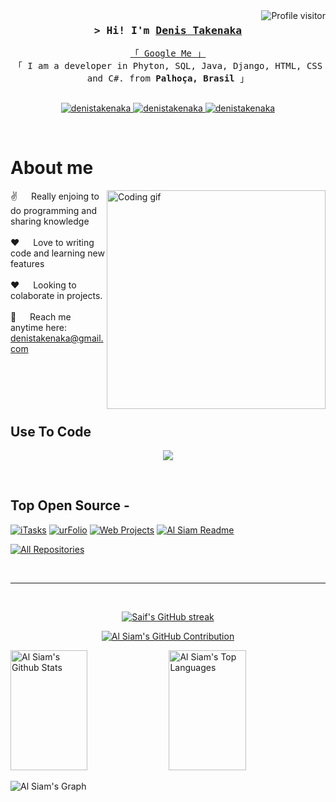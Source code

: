 <a href="https://komarev.com/ghpvc/?username=Dnstilt">
  <img align="right" src="https://komarev.com/ghpvc/?username=dnstilt&label=Visitors&color=0e75b6&style=flat" alt="Profile visitor" />
</a>
<!-- Intro  -->
<h3 align="center">
        <samp>&gt; Hi! I'm 
                <b><a target="_blank" href="https://alsiam.com">Denis Takenaka</a></b>
        </samp>
</h3>


<p align="center"> 
  <samp>
    <a href="https://www.google.com/search?q=Denis+Takenaka">「 Google Me 」</a>
    <br>
    「 I am a developer in Phyton, SQL, Java, Django, HTML, CSS and C#. from <b>Palhoça, Brasil</b> 」
    <br>
    <br>
  </samp>
</p>

<p align="center">
 
 <a href="https://linkedin.com/in/denistakenaka" target="_blank">
  <img src="https://img.shields.io/badge/LinkedIn-0077B5?style=for-the-badge&logo=linkedin&logoColor=white" alt="denistakenaka"/>
 </a>
 <a href="https://instagram.com/denistakenaka" target="_blank">
  <img src="https://img.shields.io/badge/Instagram-fe4164?style=for-the-badge&logo=instagram&logoColor=white" alt="denistakenaka" />
 </a> 
 <a href="https://facebook.com/denistakenaka" target="_blank">
  <img src="https://img.shields.io/badge/Facebook-20BEFF?&style=for-the-badge&logo=facebook&logoColor=white" alt="denistakenaka"  />
  </a> 
</p>
<br />

<!-- About Section -->
 # About me
 
<p>
 <img align="right" width="350" src="/assets/programmer.gif" alt="Coding gif" />
  
 ✌️ &emsp; Really enjoing to do programming and sharing knowledge <br/><br/>
 ❤️ &emsp; Love to writing code and learning new features<br/><br/>
 ❤️ &emsp; Looking to colaborate in projects.<br/><br/>
 📧 &emsp; Reach me anytime here: denistakenaka@gmail.com<br/><br/>

</p>

<br/>
<br/>
<br/>

## Use To Code
<p align="center">
  <a href="https://skillicons.dev">
    <img src="https://skillicons.dev/icons?i=git,github,cs,html,css,js,java,kotlin,py,bootstrap,django,spring,mysql,postgres,idea,pycharm,webstorm,eclipse,vscode,figma" />
  </a>
</p>

<br/>

## Top Open Source -
[![iTasks](https://github-readme-stats.vercel.app/api/pin/?username=alsiam&repo=itasks&border_color=7F3FBF&bg_color=0D1117&title_color=C9D1D9&text_color=8B949E&icon_color=7F3FBF)](https://github.com/alsiam/itasks)
[![urFolio](https://github-readme-stats.vercel.app/api/pin/?username=alsiam&repo=urfolio&border_color=7F3FBF&bg_color=0D1117&title_color=C9D1D9&text_color=8B949E&icon_color=7F3FBF)](https://github.com/alsiam/urfolio)
[![Web Projects](https://github-readme-stats.vercel.app/api/pin/?username=alsiam&repo=web-projects&border_color=7F3FBF&bg_color=0D1117&title_color=C9D1D9&text_color=8B949E&icon_color=7F3FBF)](https://github.com/alsiam/web-projects)
[![Al Siam Readme](https://github-readme-stats.vercel.app/api/pin/?username=alsiam&repo=alsiam&border_color=7F3FBF&bg_color=0D1117&title_color=C9D1D9&text_color=8B949E&icon_color=7F3FBF)](https://github.com/alsiam/alsiam)

<p align="left">
  <a href="https://github.com/alsiam?tab=repositories" target="_blank"><img alt="All Repositories" title="All Repositories" src="https://img.shields.io/badge/-All%20Repos-2962FF?style=for-the-badge&logo=koding&logoColor=white"/></a>
</p>

<br/>
<hr/>
<br/>

<p align="center">
  <a href="https://github.com/alsiam">
    <img src="https://github-readme-streak-stats.herokuapp.com/?user=alsiam&theme=radical&border=7F3FBF&background=0D1117" alt="Saif's GitHub streak"/>
  </a>
</p>

<p align="center">
  <a href="https://github.com/alsiam">
    <img src="https://github-profile-summary-cards.vercel.app/api/cards/profile-details?username=alsiam&theme=radical" alt="Al Siam's GitHub Contribution"/>
  </a>
</p>

<a> 
    <a href="https://github.com/alsiam"><img alt="Al Siam's Github Stats" src="https://denvercoder1-github-readme-stats.vercel.app/api?username=alsiam&show_icons=true&count_private=true&theme=react&border_color=7F3FBF&bg_color=0D1117&title_color=F85D7F&icon_color=F8D866" height="192px" width="49.5%"/></a>
  <a href="https://github.com/alsiam"><img alt="Al Siam's Top Languages" src="https://denvercoder1-github-readme-stats.vercel.app/api/top-langs/?username=alsiam&langs_count=8&layout=compact&theme=react&border_color=7F3FBF&bg_color=0D1117&title_color=F85D7F&icon_color=F8D866" height="192px" width="49.5%"/></a>
  <br/>
</a>


![Al Siam's Graph](https://github-readme-activity-graph.vercel.app/graph?username=alsiam&custom_title=Al%20Siam's%20GitHub%20Activity%20Graph&bg_color=0D1117&color=7F3FBF&line=7F3FBF&point=7F3FBF&area_color=FFFFFF&title_color=FFFFFF&area=true)

